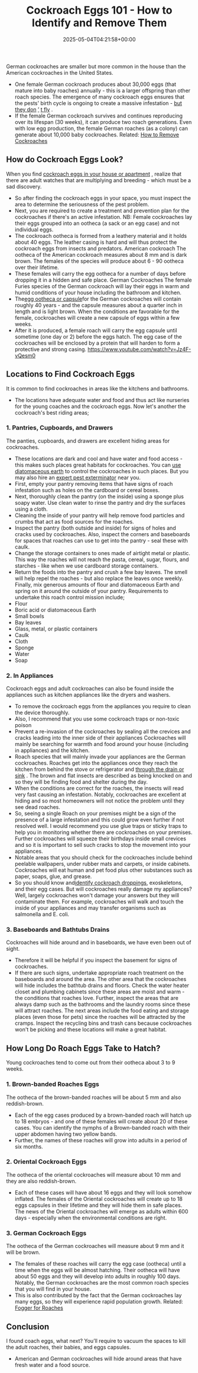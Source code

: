﻿---
layout: post
title: Cockroach Eggs 101 - How to Identify and Remove Them
date: '2025-05-04T04:21:58+00:00'
categories:
- Cockroaches
- Guide
tags: []
slug: /cockroach-eggs/
lastmod: 2025-05-07T12:21:26+03:00
---

German cockroaches are smaller but more common in the house than the American cockroaches in the United States.
- One female German cockroach produces about 30,000 eggs (that mature into baby roaches) annually - this is a larger offspring than other roach species.
The emergence of many cockroach eggs ensures that the pests' birth cycle is ongoing to create a massive infestation -
[but they don](https://pestpolicy.com/can-cockroaches-fly/)
[’](https://pestpolicy.com/can-cockroaches-fly/)
[t fly](https://pestpolicy.com/can-cockroaches-fly/)
.
- If the female German cockroach survives and continues reproducing over its lifespan (30 weeks), it can produce two roach generations.
Even with low egg production, the female German roaches (as a colony) can generate about 10,000 baby cockroaches.
Related:
[How to Remove Cockroaches](https://pestpolicy.com/how-to-get-rid-of-cockroaches/)
## How do Cockroach Eggs Look?
When you find
[cockroach eggs in your house or apartment](https://pestpolicy.com/best-roach-killer-for-apartments/)
, realize that there are adult watches that are multiplying and breeding - which must be a sad discovery.
- So after finding the cockroach eggs in your space, you must inspect the area to determine the seriousness of the pest problem.
- Next, you are required to create a treatment and prevention plan for the cockroaches if there's an active infestation.
NB: Female cockroaches lay their eggs grouped into an ootheca (a sack or an egg case) and not individual eggs.
- The cockroach ootheca is formed from a leathery material and it holds about 40 eggs.
The leather casing is hard and will thus protect the cockroach eggs from insects and predators.
American cockroach
The ootheca of the American cockroach measures about 8 mm and is dark brown.
The females of the species will produce about 6 - 90 ootheca over their lifetime.
- These females will carry the egg ootheca for a number of days before dropping it in a hidden and safe place.
German Cockroaches
The female Furies species of the German cockroach will lay their eggs in warm and humid conditions of your house including the bathroom and kitchen.
- The[egg ootheca or capsule](https://pestpolicy.com/signs-of-a-cockroach-infestation/)for the German cockroaches will contain roughly 40 years - and the capsule measures about a quarter inch in length and is light brown.
When the conditions are favorable for the female, cockroaches will create a new capsule of eggs within a few weeks.
- After it is produced, a female roach will carry the egg capsule until sometime (one day or 2) before the eggs hatch.
The egg case of the cockroaches will be enclosed by a protein that will harden to form a protective and strong casing.
https://www.youtube.com/watch?v=Jz4F-vQesm0
## Locations to Find Cockroach Eggs
It is common to find cockroaches in areas like the kitchens and bathrooms.
- The locations have adequate water and food and thus act like nurseries for the young coaches and the cockroach eggs.
Now let's another the cockroach's best riding areas;
### 1. Pantries, Cupboards, and Drawers
The panties, cupboards, and drawers are excellent hiding areas for cockroaches.
- These locations are dark and cool and have water and food access - this makes such places great habitats for cockroaches.
You can
[use diatomaceous earth](https://pestpolicy.com/diatomaceous-earth/)
to control the cockroaches in such places. But you may also hire an
[expert pest exterminator](https://pestpolicy.com/pest-control-near-me/)
near you.
- First, empty your pantry removing items that have signs of roach infestation such as holes on the cardboard or cereal boxes.
- Next, thoroughly clean the pantry (on the inside) using a sponge plus soapy water. Use clean water to rinse the pantry and dry the surfaces using a cloth.
- Cleaning the inside of your pantry will help remove food particles and crumbs that act as food sources for the roaches.
- Inspect the pantry (both outside and inside) for signs of holes and cracks used by cockroaches. Also, inspect the corners and baseboards for spaces that roaches can use to get into the pantry - seal these with caulk.
- Change the storage containers to ones made of airtight metal or plastic. This way the roaches will not reach the pasta, cereal, sugar, flours, and starches - like when we use cardboard storage containers.
- Return the foods into the pantry and crush a few bay leaves. The smell will help repel the roaches - but also replace the leaves once weekly.
Finally, mix generous amounts of flour and diatomaceous Earth and spring on it around the outside of your pantry.
Requirements to undertake this roach control mission include;
- Flour
- Boric acid or diatomaceous Earth
- Small bowls
- Bay leaves
- Glass, metal, or plastic containers
- Caulk
- Cloth
- Sponge
- Water
- Soap
### 2. In Appliances
Cockroach eggs and adult cockroaches can also be found inside the appliances such as kitchen appliances like the dryers and washers.
- To remove the cockroach eggs from the appliances you require to clean the device thoroughly.
- Also, I recommend that you use some cockroach traps or non-toxic poison
- Prevent a re-invasion of the cockroaches by sealing all the crevices and cracks leading into the inner side of their appliances
Cockroaches will mainly be searching for warmth and food around your house (including in appliances) and the kitchen.
- Roach species that will mainly invade your appliances are the German cockroaches.
Roaches get into the appliances once they reach the kitchen from behind the stove or refrigerator and
[through the drain or sink](https://pestpolicy.com/dont-use-vinegar-and-baking-soda-to-clean-clogged-drains/)
.
The brown and flat insects are described as being knocked on and so they will be finding food and shelter during the day.
- When the conditions are correct for the roaches, the insects will read very fast causing an infestation.
Notably, cockroaches are excellent at hiding and so most homeowners will not notice the problem until they see dead roaches.
- So, seeing a single Roach on your premises might be a sign of the presence of a large infestation and this could grow even further if not resolved well.
I would recommend you use glue traps or sticky traps to help you in monitoring whether there are cockroaches on your premises.
Further cockroaches will squeeze their birthdays inside small crevices and so it is important to sell such cracks to stop the movement into your appliances.
- Notable areas that you should check for the cockroaches include behind peelable wallpapers, under rubber mats and carpets, or inside cabinets.
Cockroaches will eat human and pet food plus other substances such as paper, soaps, glue, and grease.
- So you should know and[identify cockroach droppings](https://pestpolicy.com/what-does-roach-poop-look-like/), exoskeletons, and their egg cases.
But will cockroaches really damage my appliances? Well, largely cockroaches won't damage your answers but they will contaminate them.
For example, cockroaches will walk and touch the inside of your appliances and may transfer organisms such as salmonella and E. coli.
### 3. Baseboards and Bathtubs Drains
Cockroaches will hide around and in baseboards, we have even been out of sight.
- Therefore it will be helpful if you inspect the basement for signs of cockroaches.
- If there are such signs, undertake appropriate roach treatment on the baseboards and around the area.
The other area that the cockroaches will hide includes the bathtub drains and floors.
Check the water heater closet and plumbing cabinets since these areas are moist and warm - the conditions that roaches love.
Further, inspect the areas that are always damp such as the bathrooms and the laundry rooms since these will attract roaches.
The next areas include the food eating and storage places (even those for pets) since the roaches will be attracted by the cramps.
Inspect the recycling bins and trash cans because cockroaches won't be picking and these locations will make a great habitat.
## How Long Do Roach Eggs Take to Hatch?
Young cockroaches tend to come out from their ootheca about 3 to 9 weeks.
### 1. Brown-banded Roaches Eggs
The ootheca of the brown-banded roaches will be about 5 mm and also reddish-brown.
- Each of the egg cases produced by a brown-banded roach will hatch up to 18 embryos - and one of these females will create about 20 of these cases.
You can identify the nymphs of a Brown-banded roach with their upper abdomen having two yellow bands.
- Further, the names of these roaches will grow into adults in a period of six months.
### 2. Oriental Cockroach Eggs
The ootheca of the oriental cockroaches will measure about 10 mm and they are also reddish-brown.
- Each of these cases will have about 16 eggs and they will look somehow inflated.
The females of the Oriental cockroaches will create up to 18 eggs capsules in their lifetime and they will hide them in safe places.
The news of the Oriental cockroaches will emerge as adults within 600 days - especially when the environmental conditions are right.
### 3. German Cockroach Eggs
The ootheca of the German cockroaches will measure about 9 mm and it will be brown.
- The females of these roaches will carry the egg case (ootheca) until a time when the eggs will be almost hatching.
Their ootheca will have about 50 eggs and they will develop into adults in roughly 100 days.
Notably, the German cockroaches are the most common roach species that you will find in your house.
- This is also contributed by the fact that the German cockroaches lay many eggs, so they will experience rapid population growth.
Related:
[Fogger for Roaches](https://pestpolicy.com/best-fogger-for-roaches/)
## Conclusion
I found coach eggs, what next? You’ll require to vacuum the spaces to kill the adult roaches, their babies, and eggs capsules.
- American and German cockroaches will hide around areas that have fresh water and a food source.